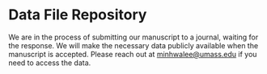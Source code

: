# Data File Repository


We are in the process of submitting our manuscript to a journal, waiting for the response. We will make the necessary data publicly available when the manuscript is accepted. Please reach out at minhwalee@umass.edu if you need to access the data. 